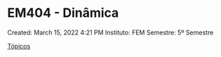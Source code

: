 # EM404 - Dinâmica

Created: March 15, 2022 4:21 PM
Instituto: FEM
Semestre: 5º Semestre

[Tópicos](EM404%20-%20Dina%CC%82mica%209e4980f658644279b6b46e2d08692a61/To%CC%81picos%2049ace244f6574cd9a2a6b1a42ffe3e33.csv)